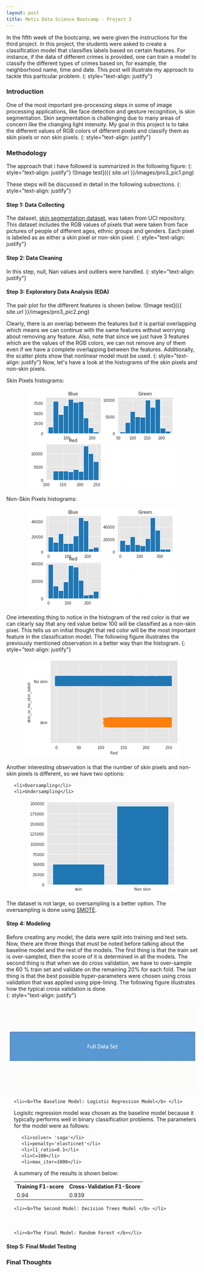 ```yaml
---
layout: post
title: Metis Data Science Bootcamp - Project 3
---
```

In the fifth week of the bootcamp, we were given the instructions for the third project. In this project, the students were asked to create a classification model that classifies labels based on certain features. For instance, if the data of different crimes is provided, one can train a model to classify the different types of crimes based on, for example, the neighborhood name, time and date. This post will illustrate my approach to tackle this particular problem.
{: style="text-align: justify"}

### Introduction
One of the most important pre-processing steps in some of image processing applications, like face detection and gesture recognition, is skin segmentation. Skin segmentation is challenging due to many areas of concern like the changing light intensity. My goal in this project is to take the different values of RGB colors of different pixels and classify them as skin pixels or non skin pixels.
{: style="text-align: justify"}

### Methodology
The approach that i have followed is summarized in the following figure:
{: style="text-align: justify"}
![Image test]({{ site.url }}/images/pro3_pic1.png)

These steps will be discussed in detail in the following subsections.
{: style="text-align: justify"}

#### Step 1: Data Collecting
The dataset, [skin segmentation dataset](https://archive.ics.uci.edu/ml/datasets/skin+segmentation), was taken from UCI repository. This dataset includes the RGB values of pixels that were taken from face pictures of people of different ages, ethnic groups and genders. Each pixel is labeled as as either a skin pixel or non-skin pixel.
{: style="text-align: justify"}
#### Step 2: Data Cleaning
In this step, null, Nan values and outliers were handled.
{: style="text-align: justify"}

#### Step 3: Exploratory Data Analysis (**EDA**)
The pair plot for the different features is shown below.
![Image test]({{ site.url }}/images/pro3_pic2.png)

Clearly, there is an overlap between the features but it is partial overlapping which means we can continue with the same features without worrying about removing any feature. Also, note that since we just have 3 features which are the values of the RGB colors, we can not remove any of them even if we have a complete overlapping between the features. Additionally, the scatter plots show that nonlinear model must be used.
{: style="text-align: justify"}
Now, let's have a look at the histograms of the skin pixels and non-skin pixels.

Skin Pixels histograms:   
<p align="center">
<img src="/images/skinhist.png">
</p>

Non-Skin Pixels histograms:  

<p align="center">
<img src="/images/noskinhist.png">
</p>


One interesting thing to notice in the histogram of the red color is that we can clearly say that any red value below 100 will be classified as a non-skin pixel. This tells us on initial thought that red color will be the most important feature in the classification model. The following figure illustrates the previously mentioned observation in a better way than the histogram.
{: style="text-align: justify"}

<p align="center">
<img src="/images/redskin.png">
</p>

Another interesting observation is that the number of skin pixels and non-skin pixels is different, so we have two options:

<ul style="padding-left:20px">

    <li>Oversampling</li>
    <li>Undersampling</li>

</ul>

<p align="center">
<img src="/images/sam.png">
</p>

The dataset is not large, so oversampling is a better option. The oversampling is done using [SMOTE](https://imbalanced-learn.readthedocs.io/en/stable/generated/imblearn.over_sampling.SMOTE.html).  


#### Step 4: Modeling

Before creating any model, the data were split into training and test sets. Now, there are three things that must be noted before talking about the baseline model and the rest of the models. The first thing is that the train set is over-sampled, then the score of it is determined in all the models. The second thing is that when we do cross validation, we have to over-sample the 60 % train set and validate on the remaining 20% for each fold. The last thing is that the best possible hyper-parameters were chosen using cross validation that was applied using pipe-lining. The following figure illustrates how the typical cross validation is done.  
{: style="text-align: justify"}
<p align="center">
<img src="/images/cv.gif">
</p>

<ul style="padding-left:20px">

    <li><b>The Baseline Model: Logistic Regression Model</b> </li>
Logisitc regression model was chosen as the baseline model because it typically performs well in binary classification problems. The parameters for the model were as follows:
<ul style="padding-left:20px">

    <li>solver= 'saga'</li>
    <li>penalty='elasticnet'</li>
    <li>l1_ratio=0.1</li>
    <li>C=100</li>
    <li>max_iter=1000</li>


</ul>

A summary of the results is shown below:

<table style="width:100%">
 <tr>
   <th>Training F1-score </th>
   <th>Cross-Validation F1-Score</th>
 </tr>
 <tr>
   <td>0.94</td>
   <td>0.939 </td>
 </tr>
</table>


    <li><b>The Second Model: Decision Trees Model </b> </li>



    <li><b>The Final Model: Random Forest </b></li>



</ul>






















#### Step 5: Final Model Testing

### Final Thoughts
